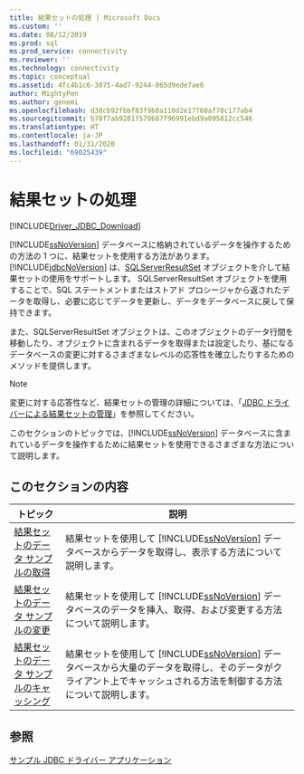```yaml
---
title: 結果セットの処理 | Microsoft Docs
ms.custom: ''
ms.date: 08/12/2019
ms.prod: sql
ms.prod_service: connectivity
ms.reviewer: ''
ms.technology: connectivity
ms.topic: conceptual
ms.assetid: 4fc4b1c6-3075-4ad7-9244-865d9ede7ae6
author: MightyPen
ms.author: genemi
ms.openlocfilehash: d38cb92fbbf83f9b8a110d2e17f60af70c177ab4
ms.sourcegitcommit: b78f7ab9281f570b87f96991ebd9a095812cc546
ms.translationtype: HT
ms.contentlocale: ja-JP
ms.lasthandoff: 01/31/2020
ms.locfileid: "69025439"
---
```

# <a name="working-with-result-sets"></a>結果セットの処理

[!INCLUDE[Driver_JDBC_Download](../../includes/driver_jdbc_download.md)]

[!INCLUDE[ssNoVersion](../../includes/ssnoversion-md.md)] データベースに格納されているデータを操作するための方法の 1 つに、結果セットを使用する方法があります。 [!INCLUDE[jdbcNoVersion](../../includes/jdbcnoversion_md.md)] は、[SQLServerResultSet](../../connect/jdbc/reference/sqlserverresultset-class.md) オブジェクトを介して結果セットの使用をサポートします。 SQLServerResultSet オブジェクトを使用することで、SQL ステートメントまたはストアド プロシージャから返されたデータを取得し、必要に応じてデータを更新し、データをデータベースに戻して保持できます。  
  
また、SQLServerResultSet オブジェクトは、このオブジェクトのデータ行間を移動したり、オブジェクトに含まれるデータを取得または設定したり、基になるデータベースの変更に対するさまざまなレベルの応答性を確立したりするためのメソッドを提供します。  
  
> [!NOTE]  
> 変更に対する応答性など、結果セットの管理の詳細については、「[JDBC ドライバーによる結果セットの管理](../../connect/jdbc/managing-result-sets-with-the-jdbc-driver.md)」を参照してください。  
  
このセクションのトピックでは、[!INCLUDE[ssNoVersion](../../includes/ssnoversion-md.md)] データベースに含まれているデータを操作するために結果セットを使用できるさまざまな方法について説明します。  
  
## <a name="in-this-section"></a>このセクションの内容  
  
| トピック                                                                                        | 説明                                                                                                                                                                                          |
| -------------------------------------------------------------------------------------------- | ---------------------------------------------------------------------------------------------------------------------------------------------------------------------------------------------------- |
| [結果セットのデータ サンプルの取得](../../connect/jdbc/retrieving-result-set-data-sample.md) | 結果セットを使用して [!INCLUDE[ssNoVersion](../../includes/ssnoversion-md.md)] データベースからデータを取得し、表示する方法について説明します。                                                         |
| [結果セットのデータ サンプルの変更](../../connect/jdbc/modifying-result-set-data-sample.md)   | 結果セットを使用して [!INCLUDE[ssNoVersion](../../includes/ssnoversion-md.md)] データベースのデータを挿入、取得、および変更する方法について説明します。                                                      |
| [結果セットのデータ サンプルのキャッシング](../../connect/jdbc/caching-result-set-data-sample.md)       | 結果セットを使用して [!INCLUDE[ssNoVersion](../../includes/ssnoversion-md.md)] データベースから大量のデータを取得し、そのデータがクライアント上でキャッシュされる方法を制御する方法について説明します。 |
  
## <a name="see-also"></a>参照

 [サンプル JDBC ドライバー アプリケーション](../../connect/jdbc/sample-jdbc-driver-applications.md)  
  
